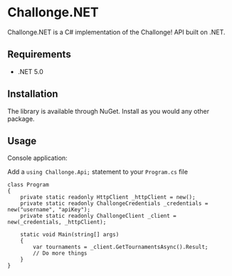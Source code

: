 ﻿# Challonge.NET

Challonge.NET is a C# implementation of the Challonge! API built on .NET.

## Requirements

- .NET 5.0

## Installation

The library is available through NuGet. Install as you would any other package.

## Usage

Console application:

Add a `using Challonge.Api;` statement to your `Program.cs` file

```
class Program
{
	private static readonly HttpClient _httpClient = new();
	private static readonly ChallongeCredentials _credentials = new("username", "apiKey");
	private static readonly ChallongeClient _client = new(_credentials, _httpClient);

	static void Main(string[] args)
	{
		var tournaments = _client.GetTournamentsAsync().Result;
		// Do more things
	}
}
```
